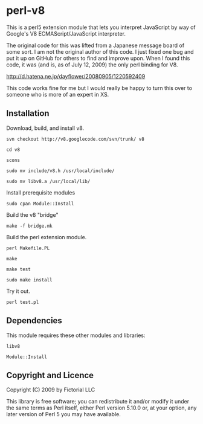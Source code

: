 # perl-v8

This is a perl5 extension module that lets you interpret JavaScript by way of
Google's V8 ECMAScript/JavaScript interpreter.

The original code for this was lifted from a Japanese message board of some
sort.  I am not the original author of this code.  I just fixed one bug and put
it up on GitHub for others to find and improve upon.  When I found this code, 
it was (and is, as of July 12, 2009) the only perl binding for V8.

  http://d.hatena.ne.jp/dayflower/20080905/1220592409

This code works fine for me but I would really be happy to turn this over to
someone who is more of an expert in XS.

## Installation

Download, build, and install v8.

    svn checkout http://v8.googlecode.com/svn/trunk/ v8

    cd v8

    scons 

    sudo mv include/v8.h /usr/local/include/

    sudo mv libv8.a /usr/local/lib/

Install prerequisite modules

    sudo cpan Module::Install

Build the v8 "bridge"

    make -f bridge.mk

Build the perl extension module.

    perl Makefile.PL

    make

    make test

    sudo make install

Try it out.

    perl test.pl

## Dependencies

This module requires these other modules and libraries:

    libv8

    Module::Install

## Copyright and Licence

Copyright (C) 2009 by Fictorial LLC

This library is free software; you can redistribute it and/or modify
it under the same terms as Perl itself, either Perl version 5.10.0 or,
at your option, any later version of Perl 5 you may have available.


